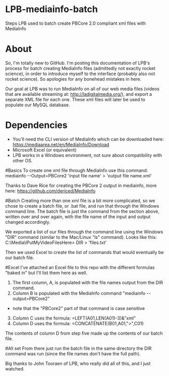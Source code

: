 # LPB-mediainfo-batch
Steps LPB used to batch create PBCore 2.0 compliant xml files with MediaInfo

# About
So, I'm totally new to GitHub. I'm posting this documentation of LPB's process for batch creating MediaInfo files (admittedly not exactly rocket science), in order to introduce myself to the interface (probably also not rocket science). So apologies for any bonehead mistakes in here.

Our goal at LPB was to run MediaInfo on all of our web media files (videos that are available streaming at: http://ladigitalmedia.org/), and export a separate XML file for each one. These xml files will later be used to populate our MySQL database.  

# Dependencies
+ You'll need the CLI version of MediaInfo which can be downloaded here: https://mediaarea.net/en/MediaInfo/Download
+ Microsoft Excel (or equivalent)
+ LPB works in a Windows environment, not sure about compatibility with other OS.

#Basics
To create one xml file through MediaInfo use this command:
  mediainfo --Output=PBCore2 'input file name' > 'output file name.xml'

Thanks to Dave Rice for creating the PBCore 2 output in mediainfo, more here: https://github.com/dericed/MediaInfo

#Batch
Creating more than one xml file is a bit more complicated, so we chose to create a batch file, or .bat file, and run that through the Windows command line. The batch file is just the command from the section above, written over and over again, with the file name of the input and output changed accordingly. 

We exported a list of our files through the command line using the Windows "DIR" command (similar to the Mac/Linux "ls" command). Looks like this:
  C:\Media\IPutMyVideoFilesHere> DIR > 'files.txt'

Then we used Excel to create the list of commands that would eventually be our batch file.

#Excel
I've attached an Excel file to this repo with the different formulas "baked in" but I'll list them here as well. 

1. The first column, A, is populated with the file names output from the DIR command. 
2. Column B is populated with the MediaInfo command "mediainfo --output=PBCore2"
  * note that the "PBCore2" part of that command is case sensitive 
3. Column C uses the formula:
=LEFT(A01,LEN(A01)-3)&"xml"
4. Column D uses the formula:
=CONCATENATE(B01,A01,">",C01)

The contents of column D from step five made up the contents of our batch file.

#All set
From there just run the batch file in the same directory the DIR command was run (since the file names don't have the full path).

Big thanks to John Tooraen of LPB, who really did all of this, and I just watched.
